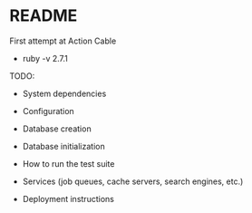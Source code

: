 # README

First attempt at Action Cable

* ruby -v 2.7.1

TODO:

* System dependencies

* Configuration

* Database creation

* Database initialization

* How to run the test suite

* Services (job queues, cache servers, search engines, etc.)

* Deployment instructions
